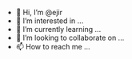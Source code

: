 - 👋 Hi, I’m @ejir
- 👀 I’m interested in ...
- 🌱 I’m currently learning ...
- 💞️ I’m looking to collaborate on ...
- 📫 How to reach me ...

<!---
ejir/ejir is a ✨ special ✨ repository because its `README.md` (this file) appears on your GitHub profile.
You can click the Preview link to take a look at your changes.
--->
